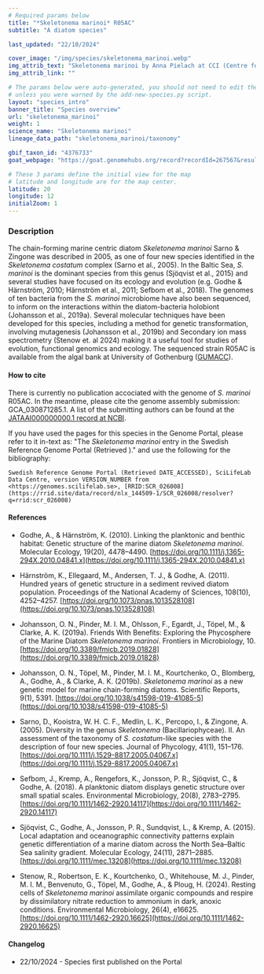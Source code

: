 ```yaml
---
# Required params below
title: "*Skeletonema marinoi* R05AC"
subtitle: "A diatom species"

last_updated: "22/10/2024"

cover_image: "/img/species/skeletonema_marinoi.webp"
img_attrib_text: "Skeletonema marinoi by Anna Pielach at CCI (Centre for Cellular Imaging), University of Gothenburg. Used with permission."
img_attrib_link: ""

# The params below were auto-generated, you should not need to edit them...
# unless you were warned by the add-new-species.py script.
layout: "species_intro"
banner_title: "Species overview"
url: "skeletonema_marinoi"
weight: 1
science_name: "Skeletonema marinoi"
lineage_data_path: "skeletonema_marinoi/taxonomy"

gbif_taxon_id: "4376733"
goat_webpage: "https://goat.genomehubs.org/record?recordId=267567&result=taxon&taxonomy=ncbi#skeletonema%20marinoi"

# These 3 params define the initial view for the map
# latitude and longitude are for the map center.
latitude: 20
longitude: 12
initialZoom: 1
---
```


### Description

The chain-forming marine centric diatom *Skeletonema marinoi* Sarno & Zingone was described in 2005, as one of four new species identified in the *Skeletonema costatum* complex (Sarno et al., 2005). In the Baltic Sea, *S. marinoi* is the dominant species from this genus (Sjöqvist et al., 2015) and several studies have focused on its ecology and evolution (e.g. Godhe & Härnström, 2010; Härnström et al., 2011; Sefbom et al., 2018). The genomes of ten bacteria from the *S. marinoi* microbiome have also been sequenced, to inform on the interactions within the diatom-bacteria holobiont (Johansson et al., 2019a). Several molecular techniques have been developed for this species, including a method for genetic transformation, involving mutagenesis (Johansson et al., 2019b) and Secondary ion mass spectrometry (Stenow et. al 2024) making it a useful tool for studies of evolution, functional genomics and ecology. The sequenced strain R05AC is available from the algal bank at University of Gothenburg ([GUMACC](https://www.gu.se/en/marina-vetenskaper/about-us/algal-bank-gumacc)).

#### How to cite

There is currently no publication accociated with the genome of *S. marinoi* R05AC. In the meantime, please cite the genome assembly submission: GCA_030871285.1. A list of the submitting authors can be found at the [JATAAI000000000.1 record at NCBI](https://www.ncbi.nlm.nih.gov/nuccore/JATAAI000000000).

If you have used the pages for this species in the Genome Portal, please refer to it in-text as: "The *Skeletonema marinoi* entry in the Swedish Reference Genome Portal (Retrieved <span class="todays-date"></span>)." and use the following for the bibliography:

```{style=citation}
Swedish Reference Genome Portal (Retrieved DATE_ACCESSED), SciLifeLab Data Centre, version VERSION_NUMBER from <https://genomes.scilifelab.se>, [RRID:SCR_026008](https://rrid.site/data/record/nlx_144509-1/SCR_026008/resolver?q=rrid:scr_026008)
```

#### References

- Godhe, A., & Härnström, K. (2010). Linking the planktonic and benthic habitat: Genetic structure of the marine diatom *Skeletonema marinoi*. Molecular Ecology, 19(20), 4478–4490. [https://doi.org/10.1111/j.1365-294X.2010.04841.x](https://doi.org/10.1111/j.1365-294X.2010.04841.x)

- Härnström, K., Ellegaard, M., Andersen, T. J., & Godhe, A. (2011). Hundred years of genetic structure in a sediment revived diatom population. Proceedings of the National Academy of Sciences, 108(10), 4252–4257. [https://doi.org/10.1073/pnas.1013528108](https://doi.org/10.1073/pnas.1013528108)

- Johansson, O. N., Pinder, M. I. M., Ohlsson, F., Egardt, J., Töpel, M., & Clarke, A. K. (2019a). Friends With Benefits: Exploring the Phycosphere of the Marine Diatom *Skeletonema marinoi*. Frontiers in Microbiology, 10. [https://doi.org/10.3389/fmicb.2019.01828](https://doi.org/10.3389/fmicb.2019.01828)

- Johansson, O. N., Töpel, M., Pinder, M. I. M., Kourtchenko, O., Blomberg, A., Godhe, A., & Clarke, A. K. (2019b). *Skeletonema marinoi* as a new genetic model for marine chain-forming diatoms. Scientific Reports, 9(1), 5391. [https://doi.org/10.1038/s41598-019-41085-5](https://doi.org/10.1038/s41598-019-41085-5)

- Sarno, D., Kooistra, W. H. C. F., Medlin, L. K., Percopo, I., & Zingone, A. (2005). Diversity in the genus *Skeletonema* (Bacillariophyceae). II. An assessment of the taxonomy of *S. costatum*-like species with the description of four new species. Journal of Phycology, 41(1), 151–176. [https://doi.org/10.1111/j.1529-8817.2005.04067.x](https://doi.org/10.1111/j.1529-8817.2005.04067.x)

- Sefbom, J., Kremp, A., Rengefors, K., Jonsson, P. R., Sjöqvist, C., & Godhe, A. (2018). A planktonic diatom displays genetic structure over small spatial scales. Environmental Microbiology, 20(8), 2783–2795. [https://doi.org/10.1111/1462-2920.14117](https://doi.org/10.1111/1462-2920.14117)

- Sjöqvist, C., Godhe, A., Jonsson, P. R., Sundqvist, L., & Kremp, A. (2015). Local adaptation and oceanographic connectivity patterns explain genetic differentiation of a marine diatom across the North Sea–Baltic Sea salinity gradient. Molecular Ecology, 24(11), 2871–2885. [https://doi.org/10.1111/mec.13208](https://doi.org/10.1111/mec.13208)

- Stenow, R., Robertson, E. K., Kourtchenko, O., Whitehouse, M. J., Pinder, M. I. M., Benvenuto, G., Töpel, M., Godhe, A., & Ploug, H. (2024). Resting cells of *Skeletonema marinoi* assimilate organic compounds and respire by dissimilatory nitrate reduction to ammonium in dark, anoxic conditions. Environmental Microbiology, 26(4), e16625. [https://doi.org/10.1111/1462-2920.16625](https://doi.org/10.1111/1462-2920.16625)

#### Changelog

- 22/10/2024 - Species first published on the Portal
